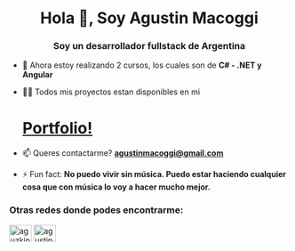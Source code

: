 <h1 align="center">Hola 👋, Soy Agustin Macoggi</h1>
<h3 align="center">Soy un desarrollador fullstack de Argentina</h3>

- 🌱 Ahora estoy realizando 2 cursos, los cuales son de **C# - .NET y Angular**

- 👨‍💻 Todos mis proyectos estan disponibles en mi <h1>[Portfolio!](https://aguzkind.dev.ar)</h1>

- 📫 Queres contactarme? **agustinmacoggi@gmail.com**

- ⚡ Fun fact: **No puedo vivir sin música. Puedo estar haciendo cualquier cosa que con música lo voy a hacer mucho mejor.**

<h3 align="left">Otras redes donde podes encontrarme:</h3>
<p align="left">
<a href="https://twitter.com/aguzkind" target="blank"><img align="center" src="https://raw.githubusercontent.com/rahuldkjain/github-profile-readme-generator/master/src/images/icons/Social/twitter.svg" alt="aguzkind" height="30" width="40" /></a>
<a href="https://linkedin.com/in/agustinmacoggi" target="blank"><img align="center" src="https://raw.githubusercontent.com/rahuldkjain/github-profile-readme-generator/master/src/images/icons/Social/linked-in-alt.svg" alt="agustinmacoggi" height="30" width="40" /></a>
</p>
